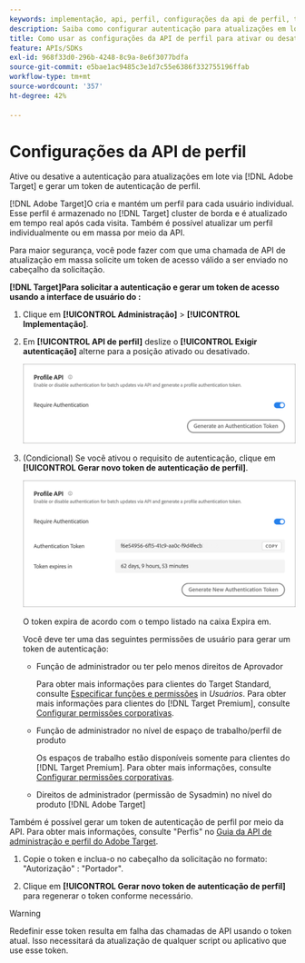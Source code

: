 ```yaml
---
keywords: implementação, api, perfil, configurações da api de perfil, token de autenticação
description: Saiba como configurar autenticação para atualizações em lote via [!DNL Adobe Target] e gerar um token de autenticação de perfil.
title: Como usar as configurações da API de perfil para ativar ou desativar atualizações em lote?
feature: APIs/SDKs
exl-id: 968f33d0-296b-4248-8c9a-8e6f3077bdfa
source-git-commit: e5bae1ac9485c3e1d7c55e6386f332755196ffab
workflow-type: tm+mt
source-wordcount: '357'
ht-degree: 42%

---
```


# Configurações da API de perfil

Ative ou desative a autenticação para atualizações em lote via [!DNL Adobe Target] e gerar um token de autenticação de perfil.

[!DNL Adobe Target]O cria e mantém um perfil para cada usuário individual. Esse perfil é armazenado no [!DNL Target] cluster de borda e é atualizado em tempo real após cada visita. Também é possível atualizar um perfil individualmente ou em massa por meio da API.

Para maior segurança, você pode fazer com que uma chamada de API de atualização em massa solicite um token de acesso válido a ser enviado no cabeçalho da solicitação.

**[!DNL Target]Para solicitar a autenticação e gerar um token de acesso usando a interface de usuário do :**

1. Clique em **[!UICONTROL Administração]** > **[!UICONTROL Implementação]**.
1. Em **[!UICONTROL API de perfil]** deslize o **[!UICONTROL Exigir autenticação]** alterne para a posição ativado ou desativado.

   ![imagem alt](assets/profile_api_settings.png)

1. (Condicional) Se você ativou o requisito de autenticação, clique em **[!UICONTROL Gerar novo token de autenticação de perfil]**.

   ![imagem alt](assets/profile_api_settings_2.png)

   O token expira de acordo com o tempo listado na caixa Expira em.

   Você deve ter uma das seguintes permissões de usuário para gerar um token de autenticação:

   * Função de administrador ou ter pelo menos direitos de Aprovador

     Para obter mais informações para clientes do Target Standard, consulte [Especificar funções e permissões](https://experienceleague.adobe.com/docs/target/using/administer/manage-users/users/user-management.html#roles-permissions) in *Usuários*. Para obter mais informações para clientes do [!DNL Target Premium], consulte [Configurar permissões corporativas](https://experienceleague.adobe.com/docs/target/using/administer/manage-users/enterprise/properties-overview.html).

   * Função de administrador no nível de espaço de trabalho/perfil de produto

     Os espaços de trabalho estão disponíveis somente para clientes do [!DNL Target Premium]. Para obter mais informações, consulte [Configurar permissões corporativas](https://experienceleague.adobe.com/docs/target/using/administer/manage-users/enterprise/properties-overview.html).

   * Direitos de administrador (permissão de Sysadmin) no nível do produto [!DNL Adobe Target]

Também é possível gerar um token de autenticação de perfil por meio da API. Para obter mais informações, consulte &quot;Perfis&quot; no [Guia da API de administração e perfil do Adobe Target](../../administer/admin-api/admin-api-overview-new.md).

1. Copie o token e inclua-o no cabeçalho da solicitação no formato: &quot;Autorização&quot; : &quot;Portador&quot;.

1. Clique em **[!UICONTROL Gerar novo token de autenticação de perfil]** para regenerar o token conforme necessário.

>[!WARNING]
>
>Redefinir esse token resulta em falha das chamadas de API usando o token atual. Isso necessitará da atualização de qualquer script ou aplicativo que use esse token.
